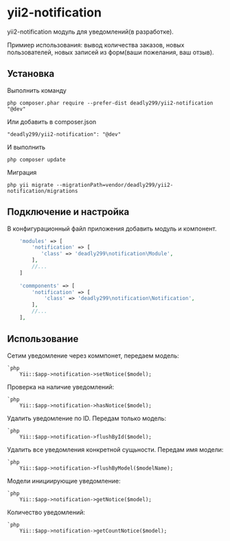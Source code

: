 yii2-notification
===================
yii2-notification модуль для уведомлений(в разработке). 

Примиер использования: вывод количества заказов, новых пользователей, новых записей из форм(ваши пожелания, ваш отзыв).

Установка
---------------------------------
Выполнить команду

```
php composer.phar require --prefer-dist deadly299/yii2-notification "@dev"
```

Или добавить в composer.json

```
"deadly299/yii2-notification": "@dev"
```

И выполнить

```
php composer update
```

Миграция

```
php yii migrate --migrationPath=vendor/deadly299/yii2-notification/migrations
```

Подключение и настройка
---------------------------------
В конфигурационный файл приложения добавить модуль и компонент.

```php
    'modules' => [
        'notification' => [
           'class' => 'deadly299\notification\Module',
        ],
        //...
    ]
    
    'commponents' => [
        'notification' => [
            'class' => 'deadly299\notification\Notification',
        ],
        //...
    ],
```
Использование
---------------------------------
Сетим уведомление через коммпонет, передаем модель:
```
`php
    Yii::$app->notification->setNotice($model);
```

Проверка на наличие уведомлений:
```
`php
    Yii::$app->notification->hasNotice($model);
```

Удалить уведомление по ID. Передам только модель:
```
`php
    Yii::$app->notification->flushById($model);
```

Удалить все уведомления конкретной сущьности. Передам имя модели:
```
`php
    Yii::$app->notification->flushByModel($modelName);
```

Модели инициирующие уведомление:
```
`php
    Yii::$app->notification->getNotice($model);
```

Количество уведомлений:
```
`php
    Yii::$app->notification->getCountNotice($model);
```